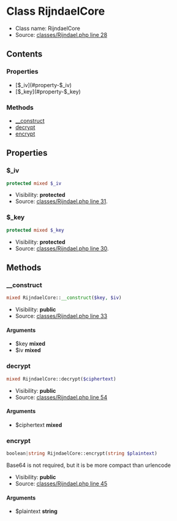 Class RijndaelCore
=====================





* Class name: RijndaelCore
* Source: [classes/Rijndael.php line 28](https://github.com/PrestaShop/PrestaShop/blob/1.5.1.0/classes/Rijndael.php#L28)


Contents
--------


### Properties

* [$_iv](#property-$_iv)
* [$_key](#property-$_key)

### Methods

* [__construct](#method-__construct)
* [decrypt](#method-decrypt)
* [encrypt](#method-encrypt)




Properties
----------


### <a name="property-$_iv"></a>$_iv

```php
protected mixed $_iv
```





* Visibility: **protected**
* Source: [classes/Rijndael.php line 31](https://github.com/PrestaShop/PrestaShop/blob/1.5.1.0/classes/Rijndael.php#L31).


### <a name="property-$_key"></a>$_key

```php
protected mixed $_key
```





* Visibility: **protected**
* Source: [classes/Rijndael.php line 30](https://github.com/PrestaShop/PrestaShop/blob/1.5.1.0/classes/Rijndael.php#L30).


Methods
-------


### <a name="method-__construct"></a>__construct

```php
mixed RijndaelCore::__construct($key, $iv)
```





* Visibility: **public**
* Source: [classes/Rijndael.php line 33](https://github.com/PrestaShop/PrestaShop/blob/1.5.1.0/classes/Rijndael.php#L33)


#### Arguments
* $key **mixed**
* $iv **mixed**



### <a name="method-decrypt"></a>decrypt

```php
mixed RijndaelCore::decrypt($ciphertext)
```





* Visibility: **public**
* Source: [classes/Rijndael.php line 54](https://github.com/PrestaShop/PrestaShop/blob/1.5.1.0/classes/Rijndael.php#L54)


#### Arguments
* $ciphertext **mixed**



### <a name="method-encrypt"></a>encrypt

```php
boolean|string RijndaelCore::encrypt(string $plaintext)
```

Base64 is not required, but it is be more compact than urlencode



* Visibility: **public**
* Source: [classes/Rijndael.php line 45](https://github.com/PrestaShop/PrestaShop/blob/1.5.1.0/classes/Rijndael.php#L45)


#### Arguments
* $plaintext **string**


